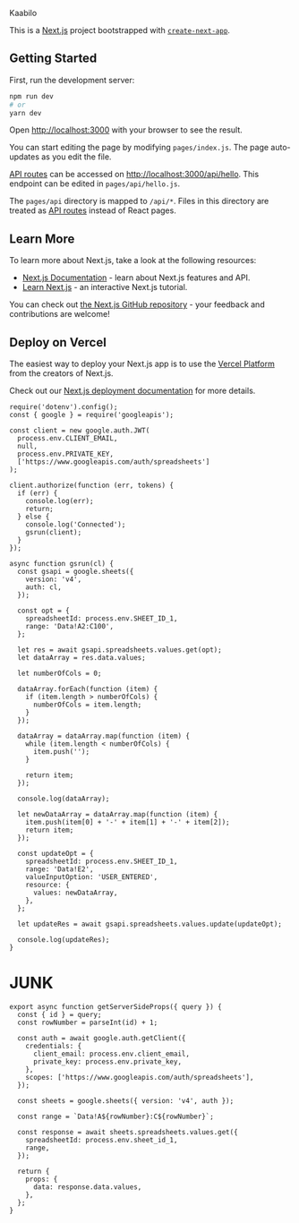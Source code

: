 Kaabilo

This is a [Next.js](https://nextjs.org/) project bootstrapped with [`create-next-app`](https://github.com/vercel/next.js/tree/canary/packages/create-next-app).

## Getting Started

First, run the development server:

```bash
npm run dev
# or
yarn dev
```

Open [http://localhost:3000](http://localhost:3000) with your browser to see the result.

You can start editing the page by modifying `pages/index.js`. The page auto-updates as you edit the file.

[API routes](https://nextjs.org/docs/api-routes/introduction) can be accessed on [http://localhost:3000/api/hello](http://localhost:3000/api/hello). This endpoint can be edited in `pages/api/hello.js`.

The `pages/api` directory is mapped to `/api/*`. Files in this directory are treated as [API routes](https://nextjs.org/docs/api-routes/introduction) instead of React pages.

## Learn More

To learn more about Next.js, take a look at the following resources:

- [Next.js Documentation](https://nextjs.org/docs) - learn about Next.js features and API.
- [Learn Next.js](https://nextjs.org/learn) - an interactive Next.js tutorial.

You can check out [the Next.js GitHub repository](https://github.com/vercel/next.js/) - your feedback and contributions are welcome!

## Deploy on Vercel

The easiest way to deploy your Next.js app is to use the [Vercel Platform](https://vercel.com/new?utm_medium=default-template&filter=next.js&utm_source=create-next-app&utm_campaign=create-next-app-readme) from the creators of Next.js.

Check out our [Next.js deployment documentation](https://nextjs.org/docs/deployment) for more details.

```
require('dotenv').config();
const { google } = require('googleapis');

const client = new google.auth.JWT(
  process.env.CLIENT_EMAIL,
  null,
  process.env.PRIVATE_KEY,
  ['https://www.googleapis.com/auth/spreadsheets']
);

client.authorize(function (err, tokens) {
  if (err) {
    console.log(err);
    return;
  } else {
    console.log('Connected');
    gsrun(client);
  }
});

async function gsrun(cl) {
  const gsapi = google.sheets({
    version: 'v4',
    auth: cl,
  });

  const opt = {
    spreadsheetId: process.env.SHEET_ID_1,
    range: 'Data!A2:C100',
  };

  let res = await gsapi.spreadsheets.values.get(opt);
  let dataArray = res.data.values;

  let numberOfCols = 0;

  dataArray.forEach(function (item) {
    if (item.length > numberOfCols) {
      numberOfCols = item.length;
    }
  });

  dataArray = dataArray.map(function (item) {
    while (item.length < numberOfCols) {
      item.push('');
    }

    return item;
  });

  console.log(dataArray);

  let newDataArray = dataArray.map(function (item) {
    item.push(item[0] + '-' + item[1] + '-' + item[2]);
    return item;
  });

  const updateOpt = {
    spreadsheetId: process.env.SHEET_ID_1,
    range: 'Data!E2',
    valueInputOption: 'USER_ENTERED',
    resource: {
      values: newDataArray,
    },
  };

  let updateRes = await gsapi.spreadsheets.values.update(updateOpt);

  console.log(updateRes);
}

```

# JUNK

```
export async function getServerSideProps({ query }) {
  const { id } = query;
  const rowNumber = parseInt(id) + 1;

  const auth = await google.auth.getClient({
    credentials: {
      client_email: process.env.client_email,
      private_key: process.env.private_key,
    },
    scopes: ['https://www.googleapis.com/auth/spreadsheets'],
  });

  const sheets = google.sheets({ version: 'v4', auth });

  const range = `Data!A${rowNumber}:C${rowNumber}`;

  const response = await sheets.spreadsheets.values.get({
    spreadsheetId: process.env.sheet_id_1,
    range,
  });

  return {
    props: {
      data: response.data.values,
    },
  };
}

```
